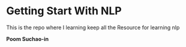 <h1>Getting Start With NLP</h1>

<p>This is the repo where I learning keep all the Resource for learning nlp</p>

<p><B>Poom Suchao-in</p>
